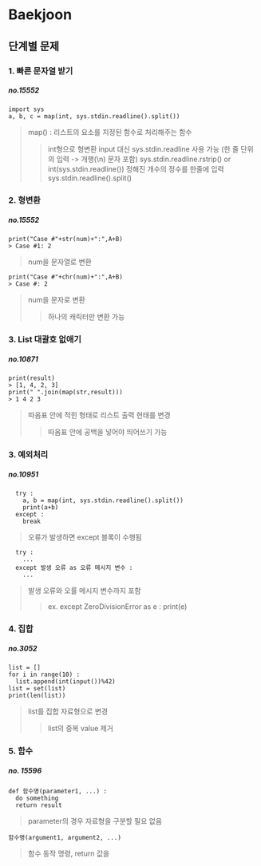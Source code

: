 # Baekjoon 
## 단계별 문제

### 1. 빠른 문자열 받기
##### no.15552
```
import sys
a, b, c = map(int, sys.stdin.readline().split())
```
> map() : 리스트의 요소를 지정된 함수로 처리해주는 함수 
> > int형으로 형변환
> input 대신 sys.stdin.readline 사용 가능 (한 줄 단위의 입력 -> 개행(\n) 문자 포함)
> > sys.stdin.readline.rstrip() or int(sys.stdin.readline())
> > 정해진 개수의 정수를 한줄에 입력 sys.stdin.readline().split()

### 2. 형변환
##### no.15552
```
print("Case #"+str(num)+":",A+B)
> Case #1: 2
```
> num을 문자열로 변환
```
print("Case #"+chr(num)+":",A+B)
> Case #: 2
```
> num을 문자로 변환
> > 하나의 캐릭터만 변환 가능

### 3. List 대괄호 없애기
##### no.10871
```
print(result)
> [1, 4, 2, 3]
print(" ".join(map(str,result)))
> 1 4 2 3
```
> 따옴표 안에 적힌 형태로 리스트 출력 현태를 변경
> > 따옴표 안에 공백을 넣어야 띄어쓰기 가능

### 3. 예외처리
##### no.10951
```
  try :
    a, b = map(int, sys.stdin.readline().split())
    print(a+b)
  except :
    break
```
> 오류가 발생하면 except 블록이 수행됨
```
  try :
    ...
  except 발생 오류 as 오류 메시지 변수 :
    ...
```
> 발생 오류와 오률 메시지 변수까지 포함
> > ex. except ZeroDivisionError as e :
> >     print(e)

### 4. 집합
##### no.3052
```
list = []
for i in range(10) :
  list.append(int(input())%42)
list = set(list)
print(len(list))
```
> list를 집합 자료형으로 변경 
> > list의 중복 value 제거 

### 5. 함수
##### no. 15596
```
def 함수명(parameter1, ...) :
  do something
  return result
```
> parameter의 경우 자료형을 구분할 필요 없음 
```
함수명(argument1, argument2, ...)
```
> 함수 동작 명령, return 값을 

